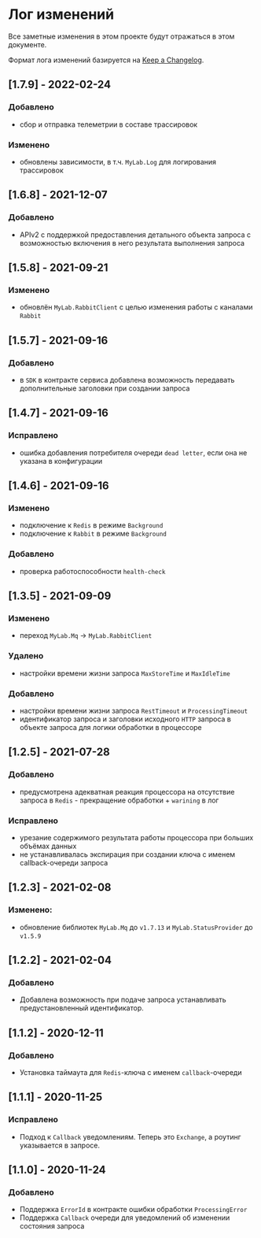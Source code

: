 # Лог изменений

Все заметные изменения в этом проекте будут отражаться в этом документе.

Формат лога изменений базируется на [Keep a Changelog](https://keepachangelog.com/en/1.0.0/).

## [1.7.9] - 2022-02-24

### Добавлено

* сбор и отправка телеметрии в составе трассировок

### Изменено

* обновлены зависимости, в т.ч. `MyLab.Log` для логирования трассировок

## [1.6.8] - 2021-12-07

### Добавлено

* APIv2 с поддержкой предоставления детального объекта запроса с возможностью включения в него результата выполнения запроса

## [1.5.8] - 2021-09-21

### Изменено

* обновлён `MyLab.RabbitClient` с целью изменения работы с каналами `Rabbit`

## [1.5.7] - 2021-09-16

### Добавлено

* в `SDK` в контракте сервиса добавлена возможность передавать дополнительные заголовки при создании запроса

## [1.4.7] - 2021-09-16 

### Исправлено

* ошибка добавления потребителя очереди `dead letter`, если она не указана в конфигурации

## [1.4.6] - 2021-09-16 

### Изменено 

* подключение к `Redis` в режиме `Background` 
* подключение к `Rabbit` в режиме `Background` 

### Добавлено

* проверка работоспособности `health-check` 

## [1.3.5] - 2021-09-09 

### Изменено 

* переход `MyLab.Mq` -> `MyLab.RabbitClient` 

### Удалено

* настройки времени жизни запроса `MaxStoreTime` и `MaxIdleTime`

### Добавлено

* настройки времени жизни запроса `RestTimeout` и `ProcessingTimeout`
* идентификатор запроса и заголовки исходного `HTTP` запроса в объекте запроса для логики обработки в процессоре

## [1.2.5] - 2021-07-28

### Добавлено

* предусмотрена адекватная реакция процессора на отсутствие запроса в `Redis` - прекращение обработки + `warining` в лог

### Исправлено

* урезание содержимого результата работы процессора при больших объёмах данных 
* не устанавливалась экспирация при создании ключа с именем callback-очереди запроса  

## [1.2.3] - 2021-02-08

### Изменено:

* обновление библиотек `MyLab.Mq` до `v1.7.13` и `MyLab.StatusProvider` до `v1.5.9`

## [1.2.2] - 2021-02-04

### Добавлено

* Добавлена возможность при подаче запроса устанавливать предустановленный идентификатор.

## [1.1.2] - 2020-12-11

### Добавлено

* Установка таймаута для `Redis`-ключа с именем `callback`-очереди

## [1.1.1] - 2020-11-25

### Исправлено

* Подход к `Callback` уведомлениям. Теперь это `Exchange`, а роутинг указывается в запросе.

## [1.1.0] - 2020-11-24

### Добавлено

* Поддержка `ErrorId` в контракте ошибки обработки `ProcessingError`
* Поддержка `Callback` очереди для уведомлений об изменении состояния запроса